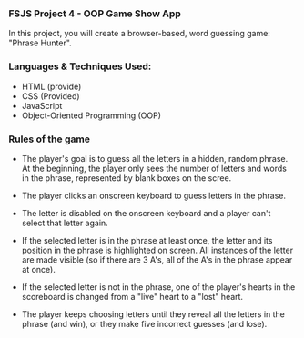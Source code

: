 ### FSJS Project 4 - OOP Game Show App
In this project, you will create a browser-based, word guessing game: "Phrase Hunter". 

### Languages & Techniques Used: 
- HTML (provide)
- CSS (Provided)
- JavaScript
- Object-Oriented Programming (OOP)

### Rules of the game
- The player's goal is to guess all the letters in a hidden, random phrase. At the beginning, the player only sees the number of letters and words in the phrase, represented by blank boxes on the scree.

- The player clicks an onscreen keyboard to guess letters in the phrase.

- The letter is disabled on the onscreen keyboard and a player can't select that letter again.

- If the selected letter is in the phrase at least once, the letter and its position in the phrase is highlighted on screen. All instances of the letter are made visible (so if there are 3 A's, all of the A's in the phrase appear at once).

- If the selected letter is not in the phrase, one of the player's hearts in the scoreboard is changed from a "live" heart to a "lost" heart.

- The player keeps choosing letters until they reveal all the letters in the phrase (and win), or they make five incorrect guesses (and lose).
